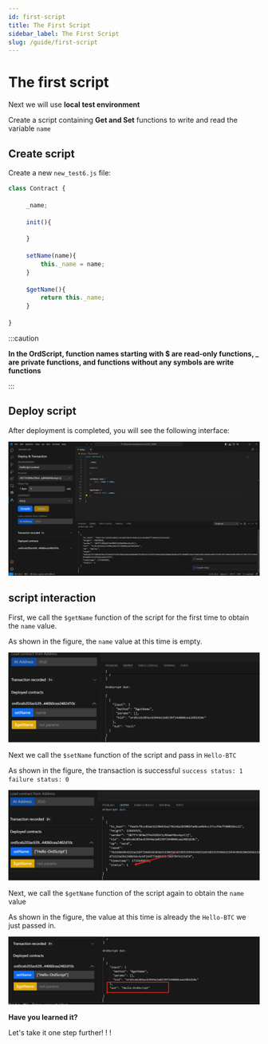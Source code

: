 ```yaml
---
id: first-script
title: The First Script
sidebar_label: The First Script
slug: /guide/first-script
--- 
```



# The first script

Next we will use **local test environment**

Create a script containing **Get and Set** functions to write and read the variable `name`


## Create script

Create a new `new_test6.js` file:

```javascript
class Contract {

     _name;

     init(){
        
     }
    
     setName(name){
         this._name = name;
     }
    
     $getName(){
         return this._name;
     }
    
}
```

:::caution

**In the OrdScript, function names starting with $ are read-only functions, _ are private functions, and functions without any symbols are write functions**

:::


## Deploy script

After deployment is completed, you will see the following interface:

![](./img/1705109980623.jpg)

## script interaction

First, we call the `$getName` function of the script for the first time to obtain the `name` value.

As shown in the figure, the `name` value at this time is empty.

![](./img/1705110597970.jpg)

Next we call the `$setName` function of the script and pass in `Hello-BTC`

As shown in the figure, the transaction is successful `success status: 1` `failure status: 0`

![](./img/1705110981648.jpg)

Next, we call the `$getName` function of the script again to obtain the `name` value

As shown in the figure, the value at this time is already the `Hello-BTC` we just passed in.

![](./img/1705111119124.jpg)

**Have you learned it?**

Let's take it one step further! ! !